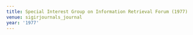 ```yaml
---
title: Special Interest Group on Information Retrieval Forum (1977)
venue: sigirjournals_journal
year: '1977'
---
```

